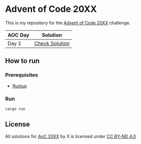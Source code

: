 # Advent of Code 20XX

This is my repository for the [Advent of Code 20XX](https://adventofcode.com/20XX) challenge.

| AOC Day | Solution                     |
| ------- | ---------------------------- |
| Day 1   | [Check Solution](src/d1.rs)  |

## How to run

### Prerequisites

-   [Rustup](https://rustup.rs/)

### Run

```bash
cargo run
```

## License

All solutions for [AoC 20XX](https://adventofcode.com/20XX) by X is licensed under [CC BY-ND 4.0](https://creativecommons.org/licenses/by-nd/4.0/)

